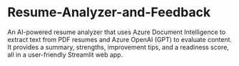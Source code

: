 # Resume-Analyzer-and-Feedback
An AI-powered resume analyzer that uses Azure Document Intelligence to extract text from PDF resumes and Azure OpenAI (GPT) to evaluate content. It provides a summary, strengths, improvement tips, and a readiness score, all in a user-friendly Streamlit web app.
